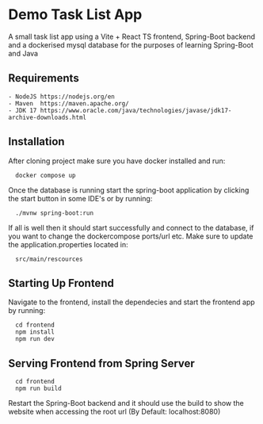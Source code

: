 
# Demo Task List App

A small task list app using a Vite + React TS frontend, Spring-Boot backend and a dockerised mysql database for the purposes of learning Spring-Boot and Java

## Requirements

    - NodeJS https://nodejs.org/en
    - Maven  https://maven.apache.org/
    - JDK 17 https://www.oracle.com/java/technologies/javase/jdk17-archive-downloads.html

## Installation

After cloning project make sure you have docker installed and run:

```
  docker compose up
```

Once the database is running start the spring-boot application by clicking the start button in some IDE's or by running:

```
  ./mvnw spring-boot:run
```

If all is well then it should start successfully and connect to the database, if you want to change the dockercompose ports/url etc. Make sure to update the application.properties located in:

```
  src/main/rescources
```

## Starting Up Frontend

Navigate to the frontend, install the dependecies and start the frontend app by running:

```
  cd frontend
  npm install
  npm run dev
```

## Serving Frontend from Spring Server

```
  cd frontend
  npm run build
```

Restart the Spring-Boot backend and it should use the build to show the website when accessing the root url (By Default: localhost:8080)

    

    